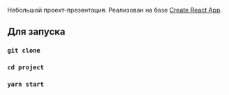 Небольшой проект-презентация.
Реализован на базе [Create React App](https://github.com/facebook/create-react-app).

## Для запуска

### `git clone`
### `cd project`
### `yarn start`
